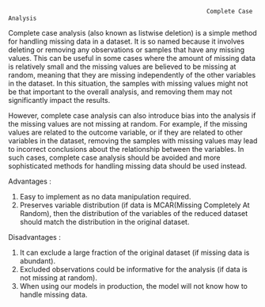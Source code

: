                                                             Complete Case Analysis
Complete case analysis (also known as listwise deletion) is a  simple method for handling missing data in a dataset. It is so named because it involves deleting or removing any observations or samples that have any missing values. This can be useful in some cases where the amount of missing data is relatively small and the missing values are believed to be missing at random, meaning that they are missing independently of the other variables in the dataset. In this situation, the samples with missing values might not be that important to the overall analysis, and removing them may not significantly impact the results.

However, complete case analysis can also introduce bias into the analysis if the missing values are not missing at random. For example, if the missing values are related to the outcome variable, or if they are related to other variables in the dataset, removing the samples with missing values may lead to incorrect conclusions about the relationship between the variables. In such cases, complete case analysis should be avoided and more sophisticated methods for handling missing data should be used instead.

Advantages :
1. Easy to implement as no data manipulation required.
2. Preserves variable distribution (if data is MCAR(Missing Completely At Random), then the distribution of the variables of the reduced dataset should match the distribution in the original dataset.

Disadvantages :
1. It can exclude a large fraction of the original dataset (if missing data is abundant).
2. Excluded observations could be informative for the analysis (if data is not missing at random).
3. When using our models in production, the model will not know how to handle missing data.
